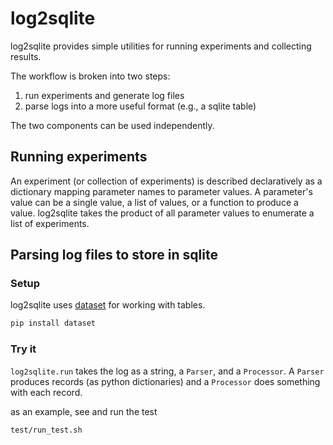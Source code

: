 # log2sqlite

log2sqlite provides simple utilities for running experiments and collecting results.

The workflow is broken into two steps: 

1. run experiments and generate log files
2. parse logs into a more useful format (e.g., a sqlite table)

The two components can be used independently.

## Running experiments

An experiment (or collection of experiments) is described declaratively as a dictionary
mapping parameter names to parameter values. A parameter's value can be a single value,
a list of values, or a function to produce a value. log2sqlite takes the product of all
parameter values to enumerate a list of experiments.

## Parsing log files to store in sqlite

### Setup

log2sqlite uses [dataset](http://dataset.readthedocs.io/en/latest/) for working with tables.

```bash
pip install dataset
```

### Try it

`log2sqlite.run` takes the log as a string, a `Parser`, and a `Processor`. A `Parser` produces records (as python dictionaries) and a `Processor` does something with each record.

as an example, see and run the test
```bash
test/run_test.sh
```

